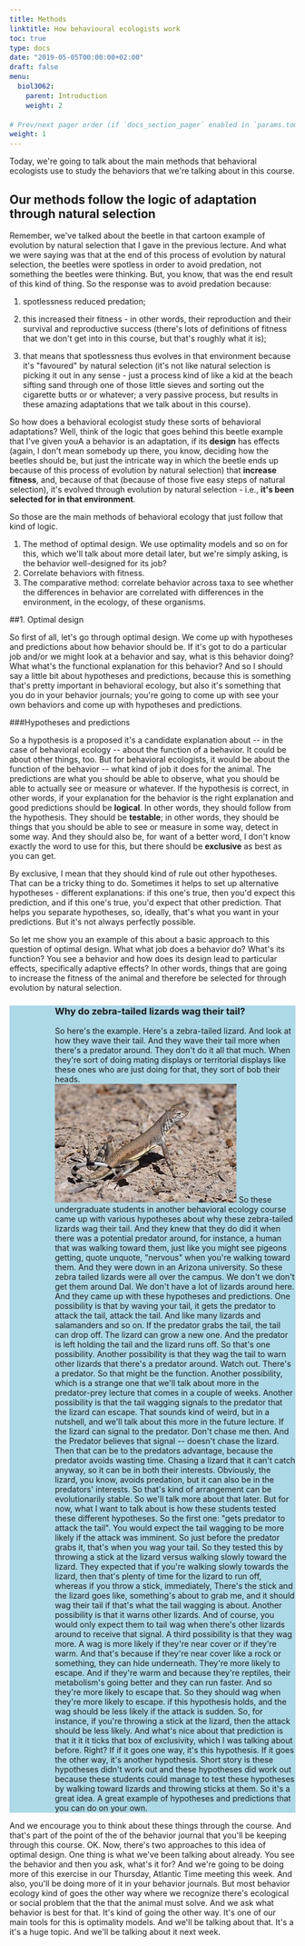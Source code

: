 ```yaml
---
title: Methods
linktitle: How behavioural ecologists work
toc: true
type: docs
date: "2019-05-05T00:00:00+02:00"
draft: false
menu:
  biol3062:
    parent: Introduction
    weight: 2

# Prev/next pager order (if `docs_section_pager` enabled in `params.toml`)
weight: 1
---
```


Today, we're going to talk about the main methods that behavioral  ecologists use to study the behaviors that we're talking about in this course. 

## Our methods follow the logic of adaptation through natural selection

Remember, we've talked about the beetle in that cartoon example of evolution by natural selection that I gave in the previous lecture.  And what we were saying was that at the end of this process of evolution by natural selection,  the beetles were spotless in order to avoid predation, not something the beetles were thinking.  But, you know, that was the end result of this kind of thing.  So the response was to avoid predation because:

1) spotlessness reduced predation;

2) this increased their fitness - in other words, their reproduction and their survival and reproductive success (there's lots of definitions of fitness that we don't get into in this course, but that's roughly what it is);  

3) that means that spotlessness thus evolves in that environment because it's "favoured"  by natural selection (it's not like natural selection is picking it out in any sense - just a process kind of like a kid at the beach sifting sand through one of those little sieves and sorting out the cigarette butts or or whatever; a very passive process, but results in these amazing adaptations that we talk about in this course). 


So how does a behavioral ecologist study these sorts of behavioral adaptations?  Well, think of the logic that goes behind this beetle example that I've given youA a behavior is an adaptation, if its **design** has effects (again, I don't mean somebody up there, you know, deciding how the beetles should be, but just the intricate way in which the beetle ends up because of this process of evolution by natural selection) that **increase fitness**, and, because of that (because of those five easy steps of natural selection), it's evolved through evolution by natural selection - i.e., **it's been selected for in that environment**.

So those are the main methods of behavioral ecology that just follow that kind of logic. 

1) The method of optimal design.  We use optimality models and so on for this, which we'll talk about more detail later, but we're simply asking, is the behavior well-designed for its job? 
2) Correlate behaviors with fitness.
3) The comparative method: correlate behavior across taxa to see whether the  differences in behavior are correlated with differences in the environment,  in the ecology, of these organisms.

##1. Optimal design

So first of all, let's go through optimal design.  We come up with hypotheses and predictions about how behavior should be.  If it's got to do a particular job and/or we might look at a behavior and say, what is this behavior doing?  What what's the functional explanation for this behavior?  And so I should say a little bit about hypotheses and predictions,  because this is something that's pretty important in behavioral ecology, but also it's something that you do in your behavior journals;  you're going to come up with see your own behaviors and come up with hypotheses and predictions. 

###Hypotheses and predictions

So a hypothesis is a proposed it's a candidate explanation about -- in the case of behavioral ecology -- about the function of a behavior.  It could be about other things, too.  But for behavioral ecologists, it would be about the function of the behavior -- what kind of job it does for the animal.  The predictions are what you should be able to observe, what you should be able to actually see or measure or whatever.  If the hypothesis is correct, in other words, if your explanation for the behavior is the right explanation and good predictions should be **logical**.  In other words, they should follow from the hypothesis. They should be **testable**; in other words, they should be things that you should be able to see or measure in some way, detect in some way.  And they should also be, for want of a better word,  I don't know exactly the word to use for this, but there should be **exclusive** as best as you can get. 

By exclusive, I mean that they should kind of rule out other hypotheses.  That can be a tricky thing to do. Sometimes it helps to set up alternative hypotheses -  different explanations: if this one's true, then you'd expect this prediction,  and if this one's true, you'd expect that other prediction. That helps you separate hypotheses, so, ideally, that's what you want in your predictions. But it's not always perfectly possible. 

So let me show you an example of this about a basic approach to this question of optimal design.  What what job does a behavior do? What's its function?  You see a behavior and how does its design lead to particular effects, specifically adaptive effects?  In other words, things that are going to increase the fitness of the animal and therefore be selected for through evolution by natural selection.

<div class="row" style="background-color:lightblue; padding-left: 80px">
<h3>Why do zebra-tailed lizards wag their tail?</h3>
  So here's the example. Here's a zebra-tailed lizard.  And look at how they wave their tail. And they wave their tail more when there's a predator around.  They don't do it all that much.  When they're sort of doing mating displays or territorial displays like these ones who are just doing for that, they sort of bob their heads.
  <br>
  <img src="lizard.jpg" alt="lizard">
    So these undergraduate students in another behavioral ecology course came up  with various hypotheses about why these zebra-tailed lizards wag their tail.  And they knew that they do did it when there was a potential predator around, for instance, a human that was walking toward them,  just like you might see pigeons getting, quote unquote, "nervous" when you're walking toward them.  And they were down in an Arizona university.  So these zebra tailed lizards were all over the campus. We don't we don't get them around Dal.  We don't have a lot of lizards around here. And they came up with these hypotheses and predictions.  One possibility is that by waving your tail, it gets the predator to attack the tail, attack the tail.  And like many lizards and salamanders and so on. If the predator grabs the tail, the tail can drop off.  The lizard can grow a new one. And the predator is left holding the tail and the lizard runs off.  So that's one possibility. Another possibility is that they wag the tail to warn other lizards that there's a predator around.  Watch out. There's a predator. So that might be the function.  Another possibility, which is a strange one that we'll talk about more in the predator-prey lecture that comes in a couple of weeks.  Another possibility is that the tail wagging signals to the predator that the lizard can escape.  That sounds kind of weird, but in a nutshell, and we'll talk about this more in the future lecture.  If the lizard can signal to the predator.  Don't chase me then. And the Predator believes that signal -- doesn't chase the lizard.  Then that can be to the predators advantage, because the predator avoids wasting time.  Chasing a lizard that it can't catch anyway, so it can be in both their interests.  Obviously, the lizard, you know, avoids predation, but it can also be in the predators' interests.  So that's kind of arrangement can be evolutionarily stable.  So we'll talk more about that later. But for now, what I want to talk about is how these students tested these different hypotheses.  So the first one: "gets predator to attack the tail". You would expect the tail wagging to be more likely if the attack was imminent.  So just before the predator grabs it, that's when you wag your tail.  So they tested this by throwing a stick at the lizard versus walking slowly toward the lizard.  They expected that if you're walking slowly towards the lizard,  then that's plenty of time for the lizard to run off, whereas if you throw a stick, immediately,  There's the stick and the lizard goes like, something's about to grab me, and it should wag their tail if that's what the tail wagging is about.  Another possibility is that it warns other lizards.  And of course, you would only expect them to tail wag when there's other lizards around to receive that signal.  A third possibility is that they wag more. A wag is more likely if they're near cover or if they're warm.  And that's because if they're near cover like a rock or something, they can hide underneath.  They're more likely to escape. And if they're warm and because they're reptiles, their metabolism's going better and they can run faster.  And so they're more likely to escape that. So they should wag when they're more likely to escape.  if this hypothesis holds, and the wag should be less likely if the attack is sudden.  So, for instance, if you're throwing a stick at the lizard, then the attack should be less likely.  And what's nice about that prediction is that it it it ticks that box of exclusivity, which I was talking about before.  Right? If if it goes one way, it's this hypothesis. If it goes the other way, it's another hypothesis.  Short story is these hypotheses didn't work out and these hypotheses did work out because these  students could manage to test these hypotheses by walking toward lizards and throwing sticks at them.  So it's a great idea. A great example of hypotheses and predictions that you can do on your own. </div>





And we encourage you to think about these things through the course.  And that's part of the point of the of the behavior journal that you'll be keeping through this course.  OK. Now, there's two approaches to this idea of optimal design.  One thing is what we've been talking about already. You see the behavior and then you ask, what's it for?  And we're going to be doing more of this exercise in our Thursday,  Atlantic Time meeting this week.  And also, you'll be doing more of it in your behavior journals. But most behavior ecology kind of goes the other way where we recognize there's  ecological or social problem that the that the animal must solve.  And we ask what behavior is best for that. It's kind of going the other way.  It's one of our main tools for this is optimality models.  And we'll be talking about that. It's a it's a huge topic. And we'll be talking about it next week. 